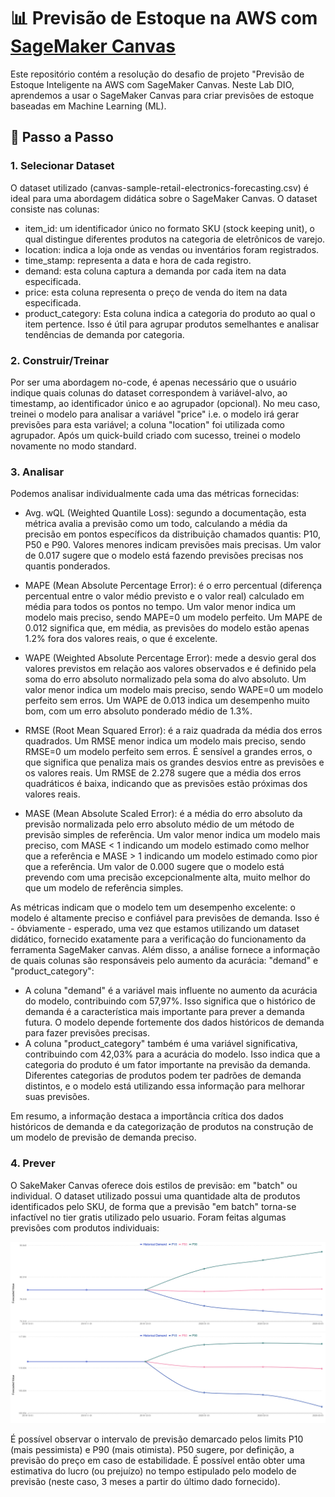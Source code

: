 # 📊 Previsão de Estoque na AWS com [SageMaker Canvas](https://aws.amazon.com/pt/sagemaker/canvas/)

Este repositório contém a resolução do desafio de projeto "Previsão de Estoque Inteligente na AWS com SageMaker Canvas. Neste Lab DIO, aprendemos a usar o SageMaker Canvas para criar previsões de estoque baseadas em Machine Learning (ML).

## 🚀 Passo a Passo

### 1. Selecionar Dataset

O dataset utilizado (canvas-sample-retail-electronics-forecasting.csv) é ideal para uma abordagem didática sobre o SageMaker Canvas. O dataset consiste nas colunas:

- item_id: um identificador único no formato SKU (stock keeping unit), o qual distingue diferentes produtos na categoria de eletrônicos de varejo.
- location: indica a loja onde as vendas ou inventários foram registrados.
- time_stamp: representa a data e hora de cada registro.
- demand: esta coluna captura a demanda por cada item na data especificada.
- price: esta coluna representa o preço de venda do item na data especificada.
- product_category: Esta coluna indica a categoria do produto ao qual o item pertence. Isso é útil para agrupar produtos semelhantes e analisar tendências de demanda por categoria.

### 2. Construir/Treinar

 Por ser uma abordagem no-code, é apenas necessário que o usuário indique quais colunas do dataset correspondem à variável-alvo, ao timestamp, ao identificador único e ao agrupador (opcional). No meu caso, treinei o modelo para analisar a variável "price" i.e. o modelo irá gerar previsões para esta variável; a coluna "location" foi utilizada como agrupador. Após um quick-build criado com sucesso, treinei o modelo novamente no modo standard.


### 3. Analisar


Podemos analisar individualmente cada uma das métricas fornecidas:
- Avg. wQL (Weighted Quantile Loss): segundo a documentação, esta métrica avalia a previsão como um todo, calculando a média da precisão em pontos específicos da distribuição chamados quantis: P10, P50 e P90. Valores menores indicam previsões mais precisas. Um valor de 0.017 sugere que o modelo está fazendo previsões precisas nos quantis ponderados.

- MAPE (Mean Absolute Percentage Error): é o erro percentual (diferença percentual entre o valor médio previsto e o valor real) calculado em média para todos os pontos no tempo. Um valor menor indica um modelo mais preciso, sendo MAPE=0 um modelo perfeito. Um MAPE de 0.012 significa que, em média, as previsões do modelo estão apenas 1.2% fora dos valores reais, o que é excelente.

- WAPE (Weighted Absolute Percentage Error): mede a desvio geral dos valores previstos em relação aos valores observados e é definido pela soma do erro absoluto normalizado pela soma do alvo absoluto. Um valor menor indica um modelo mais preciso, sendo WAPE=0 um modelo perfeito sem erros. Um WAPE de 0.013 indica um desempenho muito bom, com um erro absoluto ponderado médio de 1.3%.

- RMSE (Root Mean Squared Error): é a raiz quadrada da média dos erros quadrados. Um RMSE menor indica um modelo mais preciso, sendo RMSE=0 um modelo perfeito sem erros. É sensível a grandes erros, o que significa que penaliza mais os grandes desvios entre as previsões e os valores reais. Um RMSE de 2.278 sugere que a média dos erros quadráticos é baixa, indicando que as previsões estão próximas dos valores reais.

- MASE (Mean Absolute Scaled Error): é a média do erro absoluto da previsão normalizada pelo erro absoluto médio de um método de previsão simples de referência. Um valor menor indica um modelo mais preciso, com MASE < 1 indicando um modelo estimado como melhor que a referência e MASE > 1 indicando um modelo estimado como pior que a referência. Um valor de 0.000 sugere que o modelo está prevendo com uma precisão excepcionalmente alta, muito melhor do que um modelo de referência simples.

As métricas indicam que o modelo tem um desempenho excelente: o modelo é altamente preciso e confiável para previsões de demanda. Isso é - óbviamente - esperado, uma vez que estamos utilizando um dataset didático, fornecido exatamente para a verificação do funcionamento da ferramenta SageMaker canvas. Além disso, a análise fornece a informação de quais colunas são responsáveis pelo aumento da acurácia: "demand" e "product_category":
- A coluna "demand" é a variável mais influente no aumento da acurácia do modelo, contribuindo com 57,97%. Isso significa que o histórico de demanda é a característica mais importante para prever a demanda futura. O modelo depende fortemente dos dados históricos de demanda para fazer previsões precisas.
- A coluna "product_category" também é uma variável significativa, contribuindo com 42,03% para a acurácia do modelo. Isso indica que a categoria do produto é um fator importante na previsão da demanda. Diferentes categorias de produtos podem ter padrões de demanda distintos, e o modelo está utilizando essa informação para melhorar suas previsões.

Em resumo, a informação destaca a importância crítica dos dados históricos de demanda e da categorização de produtos na construção de um modelo de previsão de demanda preciso.

### 4. Prever

O SakeMaker Canvas oferece dois estilos de previsão: em "batch" ou individual. O dataset utilizado possui uma quantidade alta de produtos identificados pelo SKU, de forma que a previsão "em batch" torna-se infactível no tier gratis utilizado pelo usuario. Foram feitas algumas previsões com produtos individuais:

<div align="center">
<img src="resources/prev1.png" alt="p1" width="800">
</div>

<div align="center">
<img src="resources/prev2.png" alt="p2" width="800">
</div>

É possível observar o intervalo de previsão demarcado pelos limits P10 (mais pessimista) e P90 (mais otimista). P50 sugere, por definição, a previsão do preço em caso de estabilidade. É possível então obter uma estimativa do lucro (ou prejuízo) no tempo estipulado pelo modelo de previsão (neste caso, 3 meses a partir do último dado fornecido).
